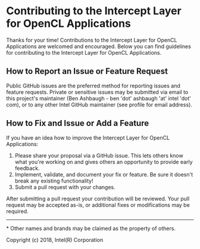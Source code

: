 # Contributing to the Intercept Layer for OpenCL Applications

Thanks for your time! Contributions to the Intercept Layer for OpenCL
Applications are welcomed and encouraged.  Below you can find guidelines
for contributing to the Intercept Layer for OpenCL Applications.

## How to Report an Issue or Feature Request

Public GitHub issues are the preferred method for reporting issues and feature
requests.  Private or sensitive issues may be submitted via email to
this project's maintainer (Ben Ashbaugh - ben 'dot' ashbaugh 'at' intel 'dot'
com), or to any other Intel GitHub maintainer (see profile for email address).

## How to Fix and Issue or Add a Feature

If you have an idea how to improve the Intercept Layer for OpenCL Applications:

1. Please share your proposal via a GitHub issue.  This lets others know what
   you're working on and gives others an opportunity to provide early feedback.
1. Implement, validate, and document your fix or feature.  Be sure it doesn't
   break any existing functionality!
1. Submit a pull request with your changes.

After submitting a pull request your contribution will be reviewed.  Your pull
request may be accepted as-is, or additional fixes or modifications may be
required.

---

\* Other names and brands may be claimed as the property of others.

Copyright (c) 2018, Intel(R) Corporation
